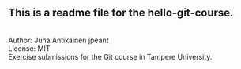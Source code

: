 
This is a readme file for the hello-git-course.
-----------------------------------------------
<td>
<br />
Author: Juha Antikainen jpeant
<br />License: MIT
<br />
Exercise submissions for the Git course in Tampere University.
</td>
